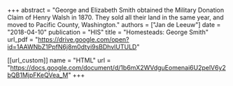 +++
abstract = "George and Elizabeth Smith obtained the Military Donation Claim of Henry Walsh in 1870. They sold all their land in the same year, and moved to Pacific County, Washington."
authors = ["Jan de Leeuw"]
date = "2018-04-10"
publication = "HIS"
title = "Homesteads: George Smith"
url_pdf = "https://drive.google.com/open?id=1AAWNbZ1PpfN6j8m0dtyi9sBDhvlUTULD"


[[url_custom]]
name = "HTML"
url = "https://docs.google.com/document/d/1b6mX2WVdguEomenai6U2pelV6y2bQB1MjpFKeQVea_M"
+++


